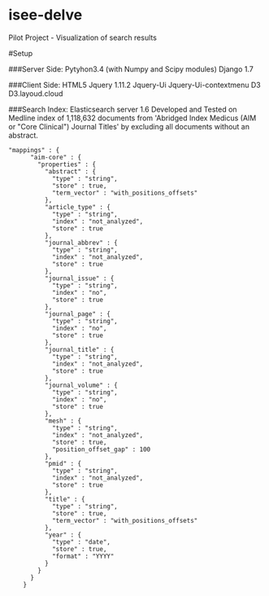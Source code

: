 # isee-delve
Pilot Project - Visualization of search results

#Setup

###Server Side:
Pytyhon3.4 (with Numpy and Scipy modules)
Django 1.7

###Client Side:
HTML5
Jquery 1.11.2
Jquery-Ui
Jquery-Ui-contextmenu
D3
D3.layoud.cloud

###Search Index:
Elasticsearch server 1.6
Developed and Tested on Medline index of 1,118,632 documents from 'Abridged Index Medicus (AIM or "Core Clinical") Journal Titles' by excluding all documents without an abstract.
```
"mappings" : {
      "aim-core" : {
        "properties" : {
          "abstract" : {
            "type" : "string",
            "store" : true,
            "term_vector" : "with_positions_offsets"
          },
          "article_type" : {
            "type" : "string",
            "index" : "not_analyzed",
            "store" : true
          },
          "journal_abbrev" : {
            "type" : "string",
            "index" : "not_analyzed",
            "store" : true
          },
          "journal_issue" : {
            "type" : "string",
            "index" : "no",
            "store" : true
          },
          "journal_page" : {
            "type" : "string",
            "index" : "no",
            "store" : true
          },
          "journal_title" : {
            "type" : "string",
            "index" : "not_analyzed",
            "store" : true
          },
          "journal_volume" : {
            "type" : "string",
            "index" : "no",
            "store" : true
          },
          "mesh" : {
            "type" : "string",
            "index" : "not_analyzed",
            "store" : true,
            "position_offset_gap" : 100
          },
          "pmid" : {
            "type" : "string",
            "index" : "not_analyzed",
            "store" : true
          },
          "title" : {
            "type" : "string",
            "store" : true,
            "term_vector" : "with_positions_offsets"
          },
          "year" : {
            "type" : "date",
            "store" : true,
            "format" : "YYYY"
          }
        }
      }
    }
```
